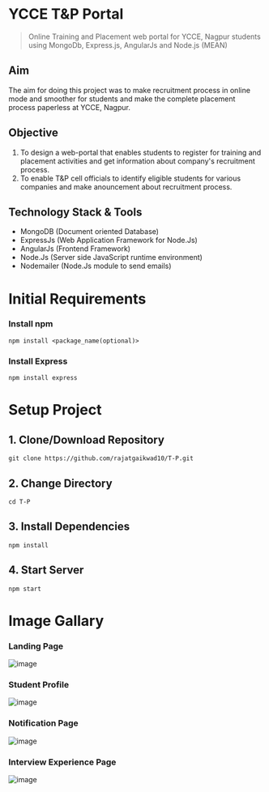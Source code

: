 # YCCE T&P Portal
> Online Training and Placement web portal for YCCE, Nagpur students using MongoDb, Express.js, AngularJs and Node.js (MEAN)


## Aim
The aim for doing this project was to make recruitment process in online mode and smoother for students and make the complete placement process paperless at YCCE, Nagpur.


## Objective
1. To design a web-portal that enables students to register for training and placement activities and get information about company's recruitment process.
2. To enable T&P cell officials to identify eligible students for various companies  and make anouncement about recruitment process.


## Technology Stack & Tools
- MongoDB (Document oriented Database)
- ExpressJs (Web Application Framework for Node.Js)
- AngularJs (Frontend Framework)
- Node.Js (Server side JavaScript runtime environment)
- Nodemailer (Node.Js module to send emails)


# Initial Requirements
### Install npm
```
npm install <package_name(optional)>
```
### Install Express
```
npm install express
```

# Setup Project
## 1. Clone/Download Repository
```
git clone https://github.com/rajatgaikwad10/T-P.git
```
## 2. Change Directory
```
cd T-P
```
## 3. Install Dependencies
```
npm install
```
## 4. Start Server
```
npm start
```


# Image Gallary
### Landing Page
![image](https://user-images.githubusercontent.com/105495831/212559470-70404b5c-a1c6-4657-a57a-57f773175df3.png)

### Student Profile
![image](https://user-images.githubusercontent.com/105495831/212559120-d335afe2-8638-4cda-a50c-472f6ae846da.png)

### Notification Page
![image](https://user-images.githubusercontent.com/105495831/212559012-651149cf-fce5-4cb1-93ff-0f03d7bec65f.png)

### Interview Experience Page
![image](https://user-images.githubusercontent.com/105495831/212557767-1011b00a-ca15-43cb-b752-2ecc6f8c0b3b.png)




